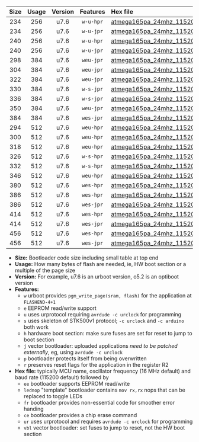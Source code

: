 |Size|Usage|Version|Features|Hex file|
|:-:|:-:|:-:|:-:|:--|
|234|256|u7.6|`w-u-hpr`|[atmega165pa_24mhz_115200bps_ur.hex](https://raw.githubusercontent.com/stefanrueger/urboot/main/bootloaders/atmega165pa/fcpu_24mhz/115200_bps/atmega165pa_24mhz_115200bps_ur.hex)|
|234|256|u7.6|`w-u-jpr`|[atmega165pa_24mhz_115200bps_ur_vbl.hex](https://raw.githubusercontent.com/stefanrueger/urboot/main/bootloaders/atmega165pa/fcpu_24mhz/115200_bps/atmega165pa_24mhz_115200bps_ur_vbl.hex)|
|240|256|u7.6|`w-u-hpr`|[atmega165pa_24mhz_115200bps_lednop_ur.hex](https://raw.githubusercontent.com/stefanrueger/urboot/main/bootloaders/atmega165pa/fcpu_24mhz/115200_bps/atmega165pa_24mhz_115200bps_lednop_ur.hex)|
|240|256|u7.6|`w-u-jpr`|[atmega165pa_24mhz_115200bps_lednop_ur_vbl.hex](https://raw.githubusercontent.com/stefanrueger/urboot/main/bootloaders/atmega165pa/fcpu_24mhz/115200_bps/atmega165pa_24mhz_115200bps_lednop_ur_vbl.hex)|
|298|384|u7.6|`weu-jpr`|[atmega165pa_24mhz_115200bps_ee_ur_vbl.hex](https://raw.githubusercontent.com/stefanrueger/urboot/main/bootloaders/atmega165pa/fcpu_24mhz/115200_bps/atmega165pa_24mhz_115200bps_ee_ur_vbl.hex)|
|304|384|u7.6|`weu-jpr`|[atmega165pa_24mhz_115200bps_ee_lednop_ur_vbl.hex](https://raw.githubusercontent.com/stefanrueger/urboot/main/bootloaders/atmega165pa/fcpu_24mhz/115200_bps/atmega165pa_24mhz_115200bps_ee_lednop_ur_vbl.hex)|
|322|384|u7.6|`weu-jpr`|[atmega165pa_24mhz_115200bps_ee_lednop_fr_ur_vbl.hex](https://raw.githubusercontent.com/stefanrueger/urboot/main/bootloaders/atmega165pa/fcpu_24mhz/115200_bps/atmega165pa_24mhz_115200bps_ee_lednop_fr_ur_vbl.hex)|
|330|384|u7.6|`w-s-jpr`|[atmega165pa_24mhz_115200bps_vbl.hex](https://raw.githubusercontent.com/stefanrueger/urboot/main/bootloaders/atmega165pa/fcpu_24mhz/115200_bps/atmega165pa_24mhz_115200bps_vbl.hex)|
|336|384|u7.6|`w-s-jpr`|[atmega165pa_24mhz_115200bps_lednop_vbl.hex](https://raw.githubusercontent.com/stefanrueger/urboot/main/bootloaders/atmega165pa/fcpu_24mhz/115200_bps/atmega165pa_24mhz_115200bps_lednop_vbl.hex)|
|350|384|u7.6|`weu-jpr`|[atmega165pa_24mhz_115200bps_ee_lednop_fr_ce_ur_vbl.hex](https://raw.githubusercontent.com/stefanrueger/urboot/main/bootloaders/atmega165pa/fcpu_24mhz/115200_bps/atmega165pa_24mhz_115200bps_ee_lednop_fr_ce_ur_vbl.hex)|
|384|384|u7.6|`wes-jpr`|[atmega165pa_24mhz_115200bps_ee_vbl.hex](https://raw.githubusercontent.com/stefanrueger/urboot/main/bootloaders/atmega165pa/fcpu_24mhz/115200_bps/atmega165pa_24mhz_115200bps_ee_vbl.hex)|
|294|512|u7.6|`weu-hpr`|[atmega165pa_24mhz_115200bps_ee_ur.hex](https://raw.githubusercontent.com/stefanrueger/urboot/main/bootloaders/atmega165pa/fcpu_24mhz/115200_bps/atmega165pa_24mhz_115200bps_ee_ur.hex)|
|300|512|u7.6|`weu-hpr`|[atmega165pa_24mhz_115200bps_ee_lednop_ur.hex](https://raw.githubusercontent.com/stefanrueger/urboot/main/bootloaders/atmega165pa/fcpu_24mhz/115200_bps/atmega165pa_24mhz_115200bps_ee_lednop_ur.hex)|
|318|512|u7.6|`weu-hpr`|[atmega165pa_24mhz_115200bps_ee_lednop_fr_ur.hex](https://raw.githubusercontent.com/stefanrueger/urboot/main/bootloaders/atmega165pa/fcpu_24mhz/115200_bps/atmega165pa_24mhz_115200bps_ee_lednop_fr_ur.hex)|
|326|512|u7.6|`w-s-hpr`|[atmega165pa_24mhz_115200bps.hex](https://raw.githubusercontent.com/stefanrueger/urboot/main/bootloaders/atmega165pa/fcpu_24mhz/115200_bps/atmega165pa_24mhz_115200bps.hex)|
|332|512|u7.6|`w-s-hpr`|[atmega165pa_24mhz_115200bps_lednop.hex](https://raw.githubusercontent.com/stefanrueger/urboot/main/bootloaders/atmega165pa/fcpu_24mhz/115200_bps/atmega165pa_24mhz_115200bps_lednop.hex)|
|346|512|u7.6|`weu-hpr`|[atmega165pa_24mhz_115200bps_ee_lednop_fr_ce_ur.hex](https://raw.githubusercontent.com/stefanrueger/urboot/main/bootloaders/atmega165pa/fcpu_24mhz/115200_bps/atmega165pa_24mhz_115200bps_ee_lednop_fr_ce_ur.hex)|
|380|512|u7.6|`wes-hpr`|[atmega165pa_24mhz_115200bps_ee.hex](https://raw.githubusercontent.com/stefanrueger/urboot/main/bootloaders/atmega165pa/fcpu_24mhz/115200_bps/atmega165pa_24mhz_115200bps_ee.hex)|
|386|512|u7.6|`wes-hpr`|[atmega165pa_24mhz_115200bps_ee_lednop.hex](https://raw.githubusercontent.com/stefanrueger/urboot/main/bootloaders/atmega165pa/fcpu_24mhz/115200_bps/atmega165pa_24mhz_115200bps_ee_lednop.hex)|
|386|512|u7.6|`wes-jpr`|[atmega165pa_24mhz_115200bps_ee_lednop_vbl.hex](https://raw.githubusercontent.com/stefanrueger/urboot/main/bootloaders/atmega165pa/fcpu_24mhz/115200_bps/atmega165pa_24mhz_115200bps_ee_lednop_vbl.hex)|
|414|512|u7.6|`wes-hpr`|[atmega165pa_24mhz_115200bps_ee_lednop_fr.hex](https://raw.githubusercontent.com/stefanrueger/urboot/main/bootloaders/atmega165pa/fcpu_24mhz/115200_bps/atmega165pa_24mhz_115200bps_ee_lednop_fr.hex)|
|414|512|u7.6|`wes-jpr`|[atmega165pa_24mhz_115200bps_ee_lednop_fr_vbl.hex](https://raw.githubusercontent.com/stefanrueger/urboot/main/bootloaders/atmega165pa/fcpu_24mhz/115200_bps/atmega165pa_24mhz_115200bps_ee_lednop_fr_vbl.hex)|
|456|512|u7.6|`wes-hpr`|[atmega165pa_24mhz_115200bps_ee_lednop_fr_ce.hex](https://raw.githubusercontent.com/stefanrueger/urboot/main/bootloaders/atmega165pa/fcpu_24mhz/115200_bps/atmega165pa_24mhz_115200bps_ee_lednop_fr_ce.hex)|
|456|512|u7.6|`wes-jpr`|[atmega165pa_24mhz_115200bps_ee_lednop_fr_ce_vbl.hex](https://raw.githubusercontent.com/stefanrueger/urboot/main/bootloaders/atmega165pa/fcpu_24mhz/115200_bps/atmega165pa_24mhz_115200bps_ee_lednop_fr_ce_vbl.hex)|

- **Size:** Bootloader code size including small table at top end
- **Usage:** How many bytes of flash are needed, ie, HW boot section or a multiple of the page size
- **Version:** For example, u7.6 is an urboot version, o5.2 is an optiboot version
- **Features:**
  + `w` urboot provides `pgm_write_page(sram, flash)` for the application at `FLASHEND-4+1`
  + `e` EEPROM read/write support
  + `u` uses urprotocol requiring `avrdude -c urclock` for programming
  + `s` uses skeleton of STK500v1 protocol; `-c urclock` and `-c arduino` both work
  + `h` hardware boot section: make sure fuses are set for reset to jump to boot section
  + `j` vector bootloader: uploaded applications *need to be patched externally*, eg, using `avrdude -c urclock`
  + `p` bootloader protects itself from being overwritten
  + `r` preserves reset flags for the application in the register R2
- **Hex file:** typically MCU name, oscillator frequency (16 MHz default) and baud rate (115200 default) followed by
  + `ee` bootloader supports EEPROM read/write
  + `lednop` "template" bootloader contains `mov rx,rx` nops that can be replaced to toggle LEDs
  + `fr` bootloader provides non-essential code for smoother error handing
  + `ce` bootloader provides a chip erase command
  + `ur` uses urprotocol and requires `avrdude -c urclock` for programming
  + `vbl` vector bootloader: set fuses to jump to reset, not the HW boot section
